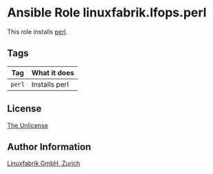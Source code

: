 # Ansible Role linuxfabrik.lfops.perl

This role installs [perl](https://www.perl.org/).


## Tags

| Tag    | What it does  |
| ---    | ------------  |
| `perl` | Installs perl |


## License

[The Unlicense](https://unlicense.org/)


## Author Information

[Linuxfabrik GmbH, Zurich](https://www.linuxfabrik.ch)
